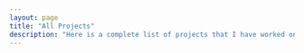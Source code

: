 ```yaml
---
layout: page
title: "All Projects"
description: "Here is a complete list of projects that I have worked on."
---
```

